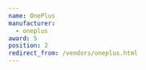 ```yaml
---
name: OnePlus
manufacturer:
  - oneplus
award: 5
position: 2
redirect_from: /vendors/oneplus.html
---
```

